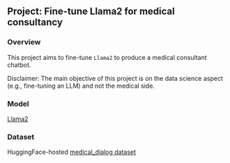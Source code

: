 ## Project: Fine-tune Llama2 for medical consultancy

### Overview
This project aims to fine-tune `Llama2` to produce a medical consultant chatbot.

Disclaimer: The main objective of this project is on the data science aspect (e.g., fine-tuning an LLM) and not the medical side.

### Model
[Llama2](https://ai.meta.com/llama/)

### Dataset
HuggingFace-hosted [medical_dialog dataset](https://huggingface.co/datasets/medical_dialog)
